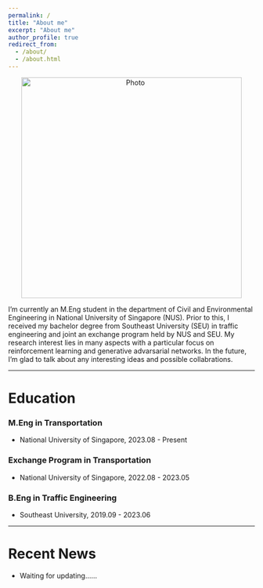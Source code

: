 ```yaml
---
permalink: /
title: "About me"
excerpt: "About me"
author_profile: true
redirect_from: 
  - /about/
  - /about.html
---
```


<!-- 
<p align="center">
  <img src="https://520yrn.github.io//files/image.png" alt="Photo" style="width: 380px;height: 200px;"/>
</p>
-->
<p align="center">
  <img src="https://github.com/520yrn/520yrn.github.io/tree/master/files/image.png" alt="Photo" style="width: 450px;"/>
</p>
I’m currently an M.Eng student in the department of Civil and Environmental Engineering in National University of Singapore (NUS). Prior to this, I received my bachelor degree from Southeast University (SEU) in traffic engineering and joint an exchange program held by NUS and SEU. My research interest lies in many aspects with a particular focus on reinforcement learning and generative advarsarial networks. In the future, I’m glad to talk about any interesting ideas and possible collabrations.
<hr/>

# Education

### M.Eng in Transportation
+ National University of Singapore, 2023.08 - Present

### Exchange Program in Transportation
+ National University of Singapore, 2022.08 - 2023.05

### B.Eng in Traffic Engineering
+ Southeast University, 2019.09 - 2023.06

<hr/>

# Recent News
* Waiting for updating......
